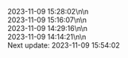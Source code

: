 2023-11-09 15:28:02\n\n  
2023-11-09 15:16:07\n\n  
2023-11-09 14:29:16\n\n  
2023-11-09 14:14:21\n\n  
Next update: 2023-11-09 15:54:02
